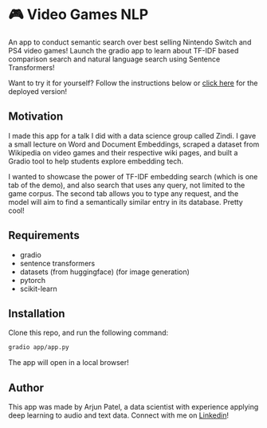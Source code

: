 # 🎮 Video Games NLP

An app to conduct semantic search over best selling Nintendo Switch and PS4 video games!
Launch the gradio app to learn about TF-IDF based comparison search and natural language search
using Sentence Transformers!

Want to try it for yourself? Follow the instructions 
below or [click here](https://huggingface.co/spaces/arjunpatel/best-selling-video-games) for the deployed version!

## Motivation

I made this app for a talk I did with a data science group called Zindi. I gave a small lecture on Word and Document Embeddings, 
scraped a dataset from Wikipedia on video games and their respective wiki pages, and built a Gradio tool to help students explore embedding tech.

I wanted to showcase the power of TF-IDF embedding search (which is one tab of the demo), and also search that uses any query, not limited to the game corpus. 
The second tab allows you to type any request, and the model will aim to find a semantically similar entry in its database. Pretty cool! 
## Requirements
* gradio
* sentence transformers
* datasets (from huggingface) (for image generation)
* pytorch
* scikit-learn

## Installation

Clone this repo, and run the following command:
```bash
gradio app/app.py
```
The app will open in a local browser!

## Author
This app was made by Arjun Patel, a data scientist with experience
applying deep learning to audio and text data. 
Connect with me on [Linkedin](https://www.linkedin.com/in/arjunkirtipatel/)!

